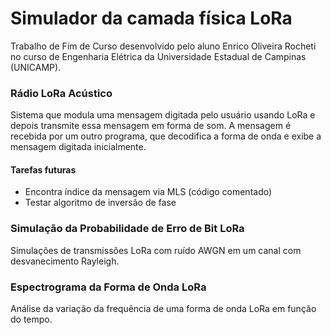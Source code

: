 # Simulador da camada física LoRa
Trabalho de Fim de Curso desenvolvido pelo aluno Enrico Oliveira Rocheti no curso de Engenharia Elétrica da Universidade Estadual de Campinas (UNICAMP).

### Rádio LoRa Acústico
Sistema que modula uma mensagem digitada pelo usuário usando LoRa e depois transmite essa mensagem em forma de som. A mensagem é recebida por um outro programa, que decodifica a forma de onda e exibe a mensagem digitada inicialmente.

#### Tarefas futuras
- Encontra índice da mensagem via MLS (código comentado)
- Testar algoritmo de inversão de fase

### Simulação da Probabilidade de Erro de Bit LoRa
Simulações de transmissões LoRa com ruído AWGN em um canal com desvanecimento Rayleigh.

### Espectrograma da Forma de Onda LoRa
Análise da variação da frequência de uma forma de onda LoRa em função do tempo.

